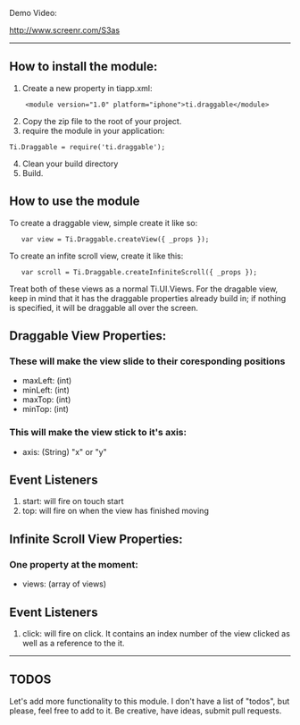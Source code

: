 Demo Video:

http://www.screenr.com/S3as

---

## How to install the module:

1. Create a new property in tiapp.xml:
```
    <module version="1.0" platform="iphone">ti.draggable</module>
```
2. Copy the zip file to the root of your project.
3. require the module in your application:
```
Ti.Draggable = require('ti.draggable');
```
4. Clean your build directory
5. Build.

## How to use the module
To create a draggable view, simple create it like so:
```
   var view = Ti.Draggable.createView({ _props });
```

To create an infite scroll view, create it like this:
```
   var scroll = Ti.Draggable.createInfiniteScroll({ _props });
```

Treat both of these views as a normal Ti.UI.Views.
For the dragable view, keep in mind that it has the draggable properties already build in; if nothing is specified, it will be draggable all over the screen.

## Draggable View Properties:

### These will make the view slide to their coresponding positions

* maxLeft: (int)
* minLeft: (int)
* maxTop: (int)
* minTop: (int)

### This will make the view stick to it's axis:

* axis: (String) "x" or "y"

## Event Listeners

1. start: will fire on touch start
2. top: will fire on when the view has finished moving


## Infinite Scroll View Properties:

### One property at the moment:

* views: (array of views)

## Event Listeners

1. click: will fire on click. It contains an index number of the view clicked as well as a reference to the it.

---

## TODOS
Let's add more functionality to this module. I don't have a list of "todos", but please, feel free to add to it. Be creative, have ideas, submit pull requests.
